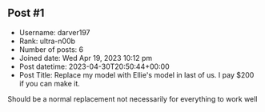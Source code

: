 ## Post #1
- Username: darver197
- Rank: ultra-n00b
- Number of posts: 6
- Joined date: Wed Apr 19, 2023 10:12 pm
- Post datetime: 2023-04-30T20:50:44+00:00
- Post Title: Replace my model with Ellie's model in last of us. I pay $200 if you can make it.

Should be a normal replacement not necessarily for everything to work well
